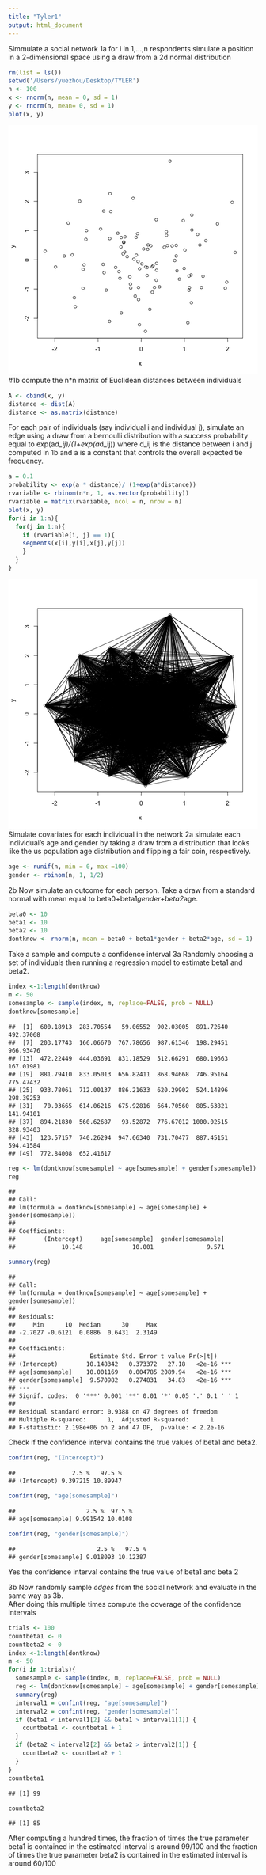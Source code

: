 ```yaml
---
title: "Tyler1"
output: html_document
---
```


Simmulate a social network 
1a for i in 1,…,n respondents simulate a position in a 2-dimensional space 
using a draw from a 2d normal distribution

```r
rm(list = ls())
setwd('/Users/yuezhou/Desktop/TYLER')
n <- 100
x <- rnorm(n, mean = 0, sd = 1)
y <- rnorm(n, mean= 0, sd = 1)
plot(x, y)
```

![plot of chunk unnamed-chunk-1](figure/unnamed-chunk-1-1.png) 
#1b compute the n*n matrix of Euclidean distances between individuals 

```r
A <- cbind(x, y)
distance <- dist(A)
distance <- as.matrix(distance)
```
For each pair of individuals (say individual i and individual j), 
simulate an edge using a draw from a bernoulli distribution with a success probability 
equal to exp(a*d_ij)/(1+exp(a*d_ij)) where d_ij is the distance between i and j computed in 1b 
and a is a constant that controls the overall expected tie frequency. 

```r
a = 0.1
probability <- exp(a * distance)/ (1+exp(a*distance))
rvariable <- rbinom(n*n, 1, as.vector(probability))
rvariable = matrix(rvariable, ncol = n, nrow = n)
plot(x, y)
for(i in 1:n){
  for(j in 1:n){
    if (rvariable[i, j] == 1){
    segments(x[i],y[i],x[j],y[j])
    }
  }
}
```

![plot of chunk unnamed-chunk-3](figure/unnamed-chunk-3-1.png) 
Simulate covariates for each individual in the network 
2a simulate each individual’s age and gender 
by taking a draw from a distribution that looks like the us population age distribution 
and flipping a fair coin, respectively. 

```r
age <- runif(n, min = 0, max =100)
gender <- rbinom(n, 1, 1/2)
```
2b Now simulate an outcome for each person. 
Take a draw from a standard normal with mean equal to beta0+beta1*gender+beta2*age.

```r
beta0 <- 10
beta1 <- 10
beta2 <- 10
dontknow <- rnorm(n, mean = beta0 + beta1*gender + beta2*age, sd = 1)
```
Take a sample and compute a confidence interval
3a Randomly choosing a set of individuals 
then running a regression model to estimate beta1 and beta2. 

```r
index <-1:length(dontknow)
m <- 50 
somesample <- sample(index, m, replace=FALSE, prob = NULL)
dontknow[somesample]
```

```
##  [1]  600.18913  283.70554   59.06552  902.03005  891.72640  492.37068
##  [7]  203.17743  166.06670  767.78656  987.61346  198.29451  966.93476
## [13]  472.22449  444.03691  831.18529  512.66291  680.19663  167.01981
## [19]  881.79410  833.05013  656.82411  868.94668  746.95164  775.47432
## [25]  933.78061  712.00137  886.21633  620.29902  524.14896  298.39253
## [31]   70.03665  614.06216  675.92816  664.70560  805.63821  141.94101
## [37]  894.21830  560.62687   93.52872  776.67012 1000.02515  828.93403
## [43]  123.57157  740.26294  947.66340  731.70477  887.45151  594.41584
## [49]  772.84008  652.41617
```

```r
reg <- lm(dontknow[somesample] ~ age[somesample] + gender[somesample])
reg
```

```
## 
## Call:
## lm(formula = dontknow[somesample] ~ age[somesample] + gender[somesample])
## 
## Coefficients:
##        (Intercept)     age[somesample]  gender[somesample]  
##             10.148              10.001               9.571
```

```r
summary(reg)
```

```
## 
## Call:
## lm(formula = dontknow[somesample] ~ age[somesample] + gender[somesample])
## 
## Residuals:
##     Min      1Q  Median      3Q     Max 
## -2.7027 -0.6121  0.0886  0.6431  2.3149 
## 
## Coefficients:
##                     Estimate Std. Error t value Pr(>|t|)    
## (Intercept)        10.148342   0.373372   27.18   <2e-16 ***
## age[somesample]    10.001169   0.004785 2089.94   <2e-16 ***
## gender[somesample]  9.570982   0.274831   34.83   <2e-16 ***
## ---
## Signif. codes:  0 '***' 0.001 '**' 0.01 '*' 0.05 '.' 0.1 ' ' 1
## 
## Residual standard error: 0.9388 on 47 degrees of freedom
## Multiple R-squared:      1,	Adjusted R-squared:      1 
## F-statistic: 2.198e+06 on 2 and 47 DF,  p-value: < 2.2e-16
```
Check if the confidence interval contains the true values of beta1 and beta2.

```r
confint(reg, "(Intercept)")
```

```
##                2.5 %   97.5 %
## (Intercept) 9.397215 10.89947
```

```r
confint(reg, "age[somesample]")
```

```
##                    2.5 %  97.5 %
## age[somesample] 9.991542 10.0108
```

```r
confint(reg, "gender[somesample]")
```

```
##                       2.5 %   97.5 %
## gender[somesample] 9.018093 10.12387
```
Yes the confidence interval contains the true value of beta1 and beta 2

3b Now randomly sample *edges* from the social network
and evaluate in the same way as 3b.  
After doing this multiple times compute the coverage of the confidence intervals

```r
trials <- 100
countbeta1 <- 0
countbeta2 <- 0
index <-1:length(dontknow)
m <- 50 
for(i in 1:trials){
  somesample <- sample(index, m, replace=FALSE, prob = NULL)
  reg <- lm(dontknow[somesample] ~ age[somesample] + gender[somesample])
  summary(reg)
  interval1 = confint(reg, "age[somesample]")
  interval2 = confint(reg, "gender[somesample]")
  if (beta1 < interval1[2] && beta1 > interval1[1]) {
    countbeta1 <- countbeta1 + 1
  }
  if (beta2 < interval2[2] && beta2 > interval2[1]) {
    countbeta2 <- countbeta2 + 1
  }
}
countbeta1
```

```
## [1] 99
```

```r
countbeta2
```

```
## [1] 85
```
After computing a hundred times, 
the fraction of times the true parameter beta1
is contained in the estimated interval is around 99/100
and the fraction of times the true parameter beta2
is contained in the estimated interval is around 60/100
```
